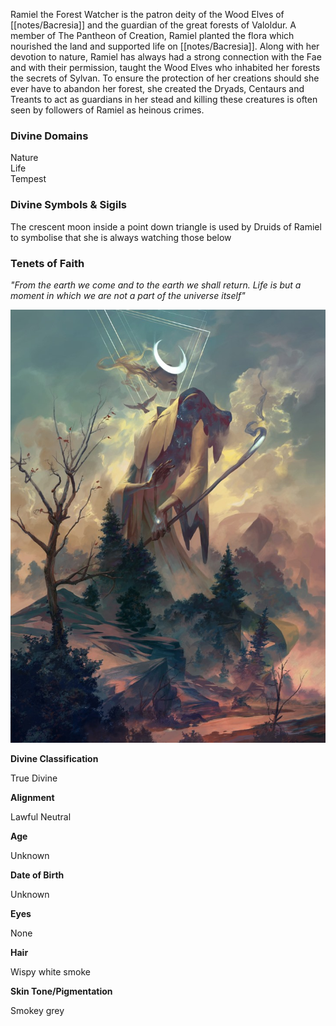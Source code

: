 Ramiel the Forest Watcher is the patron deity of the Wood Elves of [[notes/Bacresia]] and the guardian of the great forests of Valoldur. A member of The Pantheon of Creation, Ramiel planted the flora which nourished the land and supported life on [[notes/Bacresia]]. Along with her devotion to nature, Ramiel has always had a strong connection with the Fae and with their permission, taught the Wood Elves who inhabited her forests the secrets of Sylvan. To ensure the protection of her creations should she ever have to abandon her forest, she created the Dryads, Centaurs and Treants to act as guardians in her stead and killing these creatures is often seen by followers of Ramiel as heinous crimes.

### Divine Domains

Nature  
Life  
Tempest

### Divine Symbols & Sigils

The crescent moon inside a point down triangle is used by Druids of Ramiel to symbolise that she is always watching those below

### Tenets of Faith

_"From the earth we come and to the earth we shall return. Life is but a moment in which we are not a part of the universe itself"_

![](notes/assets/Ramiel.jpg)

**Divine Classification**

True Divine

**Alignment**

Lawful Neutral

**Age**

Unknown

**Date of Birth**

Unknown

**Eyes**

None

**Hair**

Wispy white smoke

**Skin Tone/Pigmentation**

Smokey grey